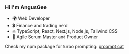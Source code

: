 ### Hi I'm AngusGee

- 🌍 Web Developer
- 💲  Finance and trading nerd
- 🔥 TypeScript, React, Next.js, Node.js, Tailwind CSS
- 🤼 Agile Scrum Master and Product Owner

Check my npm package for turbo prompting: [proompt cat](https://github.com/angusgee/proompt-cat)
